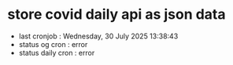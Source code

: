 # store covid daily api as json data

- last cronjob : Wednesday, 30 July 2025 13:38:43
- status og cron : error
- status daily cron : error
      
      